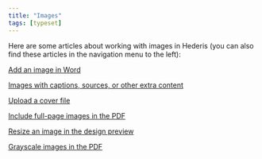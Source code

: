 ```yaml
---
title: "Images"
tags: [typeset]
---
```

 
<html><body><section data-type="chapter" class="hsecchapter" data-hederis-type="hsecchapter" id="intro-images" data-pi-attrs="id: intro-images; data-tags: typeset;" role="doc-chapter" data-tags="typeset" data-author-name=" " data-book-title=" " title="Images"><p class="hblkp" data-hederis-type="hblkp" id="p7CulScpg">Here are some articles about working with images in Hederis (you can also find these articles in the navigation menu to the left): </p><p class="hblkp" data-hederis-type="hblkp" id="pkLBFkpyv"><a href="{% link _docs/add-an-image.md %}" data-hederis-type="hspana" id="pWV80n1Im"><span class="Hyperlink" data-hederis-type="hspnspan" id="pbLpymGV8">Add an image in Word</span></a></p><p class="hblkp" data-hederis-type="hblkp" id="ps06KeUyP"><a href="{% link _docs/images-with-captions-etc.md %}" data-hederis-type="hspana" id="p1L2fsslJ"><span class="Hyperlink" data-hederis-type="hspnspan" id="p47BweJF9">Images with captions, sources, or other extra content</span></a></p><p class="hblkp" data-hederis-type="hblkp" id="pySmNlQ5G"><a href="{% link _docs/upload-a-cover.md %}" data-hederis-type="hspana" id="p4TrGSVli"><span class="Hyperlink" data-hederis-type="hspnspan" id="ps1XYVfLT">Upload a cover file</span></a></p><p class="hblkp" data-hederis-type="hblkp" id="pfbQd2Uxf"><a href="{% link _docs/include-full-page-images.md %}" data-hederis-type="hspana" id="pyfj4c1kB"><span class="Hyperlink" data-hederis-type="hspnspan" id="pKgjvV3rX">Include full-page images in the PDF</span></a></p><p class="hblkp" data-hederis-type="hblkp" id="pSgZQvnwc"><a href="{% link _docs/resize-images.md %}" data-hederis-type="hspana" id="pgIL49jOi"><span class="Hyperlink" data-hederis-type="hspnspan" id="pxgpraBs6">Resize an image in the design preview</span></a></p><p class="hblkp" data-hederis-type="hblkp" id="pELL1IW4e"><a href="{% link _docs/grayscale-images.md %}" data-hederis-type="hspana" id="p7Xz2NBP2"><span class="Hyperlink" data-hederis-type="hspnspan" id="pNx6Bp5wg">Grayscale images in the PDF</span></a></p></section></body></html>
